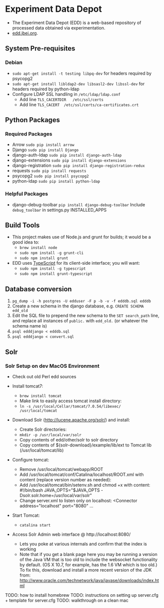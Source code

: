 # Experiment Data Depot

 * The Experiment Data Depot (EDD) is a web-based repository of processed data
    obtained via experimentation.
 * [edd.jbei.org](https://edd.jbei.org).

## System Pre-requisites
### Debian
 * `sudo apt-get install -t testing libpq-dev` for headers required by psycopg2
 * `sudo apt-get install libldap2-dev libsasl2-dev libssl-dev` for headers
    required by python-ldap
 * Configure LDAP SSL handling in `/etc/ldap/ldap.conf`
    * Add line `TLS_CACERTDIR   /etc/ssl/certs`
    * Add line `TLS_CACERT  /etc/ssl/certs/ca-certificates.crt`
 
## Python Packages
### Required Packages
 * Arrow `sudo pip install arrow`
 * Django `sudo pip install Django`
 * django-auth-ldap `sudo pip install django-auth-ldap`
 * django-extensions `sudo pip install django-extensions`
 * django-registration `sudo pip install django-registration-redux`
 * requests `sudo pip install requests`
 * psycopg2 `sudo pip install psycopg2`
 * python-ldap `sudo pip install python-ldap`

### Helpful Packages
 * django-debug-toolbar `pip install django-debug-toolbar`
    Include `debug_toolbar` in settings.py INSTALLED_APPS

## Build Tools
 * This project makes use of Node.js and grunt for builds; it would be a good
    idea to:
    * `brew install node`
    * `sudo npm install -g grunt-cli`
    * `sudo npm install grunt`
 * EDD uses [TypeScript](http://typescriptlang.org) for its client-side
    interface; you will want:
    * `sudo npm install -g typescript`
    * `sudo npm install grunt-typescript`

## Database conversion
 1. `pg_dump -i -h postgres -U edduser -F p -b -v -f edddb.sql edddb`
 2. Create a new schema in the django database, e.g. `CREATE SCHEMA edd_old`
 3. Edit the SQL file to prepend the new schema to the `SET search_path` line,
    and replace all instances of `public.` with `edd_old.` (or whatever the
    schema name is)
 4. `psql edddjango < edddb.sql`
 5. `psql edddjango < convert.sql`

## Solr
### Solr Setup on dev MacOS Environment
  * Check out old Perl edd sources

  * Install tomcat7:
    * `brew install tomcat`
    * Make link to easily access tomcat install directory:
    * `ln -s /usr/local/Cellar/tomcat/7.0.54/libexec/ /usr/local/tomcat`

  * Download Solr (http://lucene.apache.org/solr/) and install:
    * Create Solr directories:
    * `mkdir -p /usr/local/var/solr`
    * Copy contents of edd/other/solr to solr directory
    * Copy contents of ${solr-download}/example/lib/ext to Tomcat lib (/usr/local/tomcat/lib)

  * Configure tomcat:
    * Remove /usr/local/tomcat/webapp/ROOT
    * Add /usr/local/tomcat/conf/Catalina/localhost/ROOT.xml with content (replace version number as needed):
      <?xml version="1.0" encoding="utf-8"?>
      <Context path="" docBase="/usr/local/solr-4.9.0/dist/solr-4.9.0.war" debug="0" reloadable="true"/>
    * Add /usr/local/tomcat/bin/setenv.sh and chmod +x with content:
      #!/bin/bash
      JAVA_OPTS="$JAVA_OPTS -Dsolr.solr.home=/usr/local/var/solr"
    * Change server.xml to listen only on localhost:
      <Connector address="localhost" port="8080" ...

  * Start Tomcat:
    * `catalina start`

  * Access Solr Admin web interface @ http://localhost:8080/
    * Lets you poke at various internals and confirm that the index is working
    * Note that if you get a blank page here you may be running a version of the Java VM that is too old to include the websocket functionality by default.  (OS X 10.7, for example, has the 1.6 VM which is too old.)  To fix this, download and install a more recent version of the JDK from:
    http://www.oracle.com/technetwork/java/javase/downloads/index.html

TODO: how to install homebrew
TODO: instructions on setting up server.cfg + template for server.cfg
TODO: walkthrough on a clean mac 
